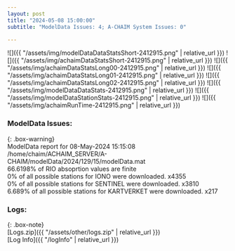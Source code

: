 ```yaml
---
layout: post
title: "2024-05-08 15:00:00"
subtitle: "ModelData Issues: 4; A-CHAIM System Issues: 0"

---
```


![]({{ "/assets/img/modelDataDataStatsShort-2412915.png" | relative_url }})
![]({{ "/assets/img/achaimDataStatsShort-2412915.png" | relative_url }})
![]({{ "/assets/img/achaimDataStatsLong00-2412915.png" | relative_url }})
![]({{ "/assets/img/achaimDataStatsLong01-2412915.png" | relative_url }})
![]({{ "/assets/img/achaimDataStatsLong02-2412915.png" | relative_url }})
![]({{ "/assets/img/modelDataDataStats-2412915.png" | relative_url }})
![]({{ "/assets/img/modelDataStationStats-2412915.png" | relative_url }})
![]({{ "/assets/img/achaimRunTime-2412915.png" | relative_url }})


### ModelData Issues:  
  
{: .box-warning}  
 ModelData report for 08-May-2024 15:15:08   
 /home/chaim/ACHAIM_SERVER/A-CHAIM/modelData/2024/129/15/modelData.mat   
 66.6198% of RIO absoprtion values are finite   
 0% of all possible stations for IONO were downloaded. x4355   
 0% of all possible stations for SENTINEL were downloaded. x3810   
 6.689% of all possible stations for KARTVERKET were downloaded. x217   
  


### Logs:  
  
{: .box-note}  
[Logs.zip]({{ "/assets/other/logs.zip" | relative_url }})  
[Log Info]({{ "/logInfo" | relative_url }})  
